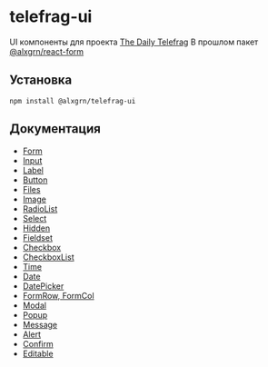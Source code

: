 # telefrag-ui
UI компоненты для проекта [The Daily Telefrag](https://dailytelefrag.ru)
В прошлом пакет [@alxgrn/react-form](https://www.npmjs.com/package/@alxgrn/react-form)

## Установка

```
npm install @alxgrn/telefrag-ui
```

## Документация
* [Form](./form/Form.md)
* [Input](./form/Input.md)
* [Label](./form/Label.md)
* [Button](./form/Button.md)
* [Files](./form/Files.md)
* [Image](./form/Image.md)
* [RadioList](./form/RadioList.md)
* [Select](./form/Select.md)
* [Hidden](./form/Hidden.md)
* [Fieldset](./form/Fieldset.md)
* [Checkbox](./form/Checkbox.md)
* [CheckboxList](./form/CheckboxList.md)
* [Time](./form/Time.md)
* [Date](./form/Date.md)
* [DatePicker](./form/DatePicker.md)
* [FormRow, FormCol](./form/FormRowCol.md)
* [Modal](./ui/Modal.md)
* [Popup](./ui/Popup.md)
* [Message](./ui/Message.md)
* [Alert](./ui/Alert.md)
* [Confirm](./ui/Confirm.md)
* [Editable](./ui/Editable.md)

